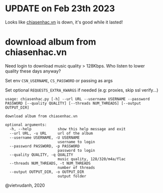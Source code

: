 # UPDATE  on Feb 23th 2023

Looks like [chiasenhac.vn](http://chiasenhac.vn) is down, it's good while it lasted!

# download album from chiasenhac.vn

Need login to download music quality > 128Kbps. Who listen to lower quality these days anyway?

Set env `CSN_USERNAME`, `CS_PASSWORD` or passing as args

Set optional `REQUESTS_EXTRA_KWARGS` if needed (e.g: proxies, skip ssl verify...)

```
usage: chiasenhac.py [-h] --url URL --username USERNAME --password PASSWORD [--quality QUALITY] [--threads NUM_THREADS] [--output OUTPUT_DIR]

download album from chiasenhac.vn

optional arguments:
  -h, --help            show this help message and exit
  --url URL, -u URL     url of the album
  --username USERNAME, -U USERNAME
                        username to login
  --password PASSWORD, -p PASSWORD
                        password to login
  --quality QUALITY, -q QUALITY
                        music quality, 128/320/m4a/flac
  --threads NUM_THREADS, -t NUM_THREADS
                        number of threads
  --output OUTPUT_DIR, -o OUTPUT_DIR
                        output folder
```

@vietvudanh, 2020
